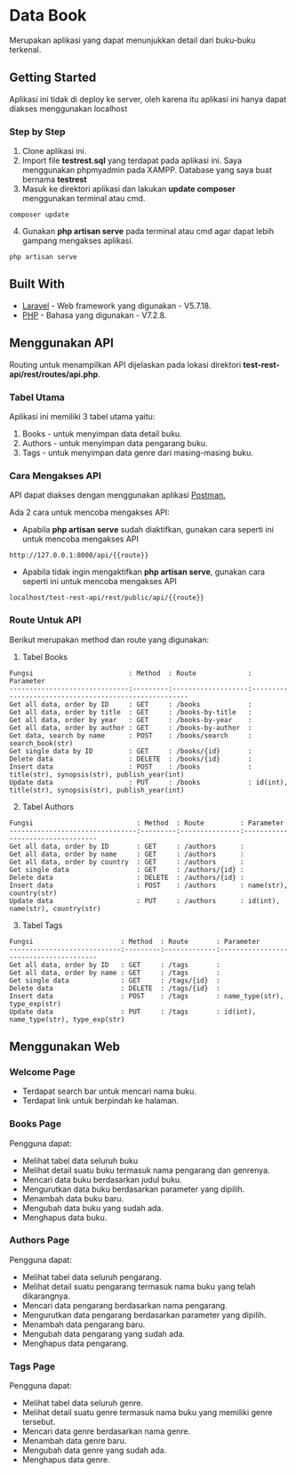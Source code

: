 # Data Book

Merupakan aplikasi yang dapat menunjukkan detail dari buku-buku terkenal.

## Getting Started

Aplikasi ini tidak di deploy ke server, oleh karena itu aplikasi ini hanya dapat diakses menggunakan localhost

### Step by Step

1. Clone aplikasi ini.
2. Import file **testrest.sql** yang terdapat pada aplikasi ini. Saya menggunakan phpmyadmin pada XAMPP. Database yang saya buat bernama **testrest**
3. Masuk ke direktori aplikasi dan lakukan **update composer** menggunakan terminal atau cmd.
```
composer update
```
4. Gunakan **php artisan serve** pada terminal atau cmd agar dapat lebih gampang mengakses aplikasi.
```
php artisan serve
```

## Built With

* [Laravel](https://laravel.com/) - Web framework yang digunakan - V5.7.18.
* [PHP](http://www.php.net/) - Bahasa yang digunakan - V7.2.8.

## Menggunakan API

Routing untuk menampilkan API dijelaskan pada lokasi direktori **test-rest-api/rest/routes/api.php**.

### Tabel Utama
Aplikasi ini memiliki 3 tabel utama yaitu:
1. Books    - untuk menyimpan data detail buku.
2. Authors  - untuk menyimpan data pengarang buku.
3. Tags     - untuk menyimpan data genre dari masing-masing buku.

### Cara Mengakses API
API dapat diakses dengan menggunakan aplikasi [Postman.](https://www.getpostman.com/) 

Ada 2 cara untuk mencoba mengakses API:
* Apabila **php artisan serve** sudah diaktifkan, gunakan cara seperti ini untuk mencoba mengakses API
```
http://127.0.0.1:8000/api/{{route}}
```
* Apabila tidak ingin mengaktifkan **php artisan serve**, gunakan cara seperti ini untuk mencoba mengakses API
```
localhost/test-rest-api/rest/public/api/{{route}}
```

### Route Untuk API
Berikut merupakan method dan route yang digunakan:
1. Tabel Books
```
Fungsi                        : Method  : Route             : Parameter
------------------------------:---------:-------------------:------------------------------------------------------
Get all data, order by ID     : GET     : /books            :
Get all data, order by title  : GET     : /books-by-title   :
Get all data, order by year   : GET     : /books-by-year    :
Get all data, order by author : GET     : /books-by-author  : 
Get data, search by name      : POST    : /books/search     : search_book(str)
Get single data by ID         : GET     : /books/{id}       :
Delete data                   : DELETE  : /books/{id}       :
Insert data                   : POST    : /books            : title(str), synopsis(str), publish_year(int)
Update data                   : PUT     : /books            : id(int), title(str), synopsis(str), publish_year(int)
```

2. Tabel Authors
```
Fungsi                          : Method  : Route         : Parameter
--------------------------------:---------:---------------:---------------------------------
Get all data, order by ID       : GET     : /authors      :
Get all data, order by name     : GET     : /authors      :
Get all data, order by country  : GET     : /authors      :
Get single data                 : GET     : /authors/{id} :
Delete data                     : DELETE  : /authors/{id} :
Insert data                     : POST    : /authors      : name(str), country(str)
Update data                     : PUT     : /authors      : id(int), name(str), country(str)
```

3. Tabel Tags
```
Fungsi                      : Method  : Route       : Parameter
----------------------------:---------:-------------:---------------------------------------
Get all data, order by ID   : GET     : /tags       :
Get all data, order by name : GET     : /tags       :
Get single data             : GET     : /tags/{id}  :
Delete data                 : DELETE  : /tags/{id}  :
Insert data                 : POST    : /tags       : name_type(str), type_exp(str)
Update data                 : PUT     : /tags       : id(int), name_type(str), type_exp(str)
```

## Menggunakan Web

### Welcome Page
* Terdapat search bar untuk mencari nama buku.
* Terdapat link untuk berpindah ke halaman.

### Books Page
Pengguna dapat:
* Melihat tabel data seluruh buku
* Melihat detail suatu buku termasuk nama pengarang dan genrenya.
* Mencari data buku berdasarkan judul buku.
* Mengurutkan data buku berdasarkan parameter yang dipilih.
* Menambah data buku baru.
* Mengubah data buku yang sudah ada.
* Menghapus data buku.

### Authors Page
Pengguna dapat:
* Melihat tabel data seluruh pengarang.
* Melihat detail suatu pengarang termasuk nama buku yang telah dikarangnya.
* Mencari data pengarang berdasarkan nama pengarang.
* Mengurutkan data pengarang berdasarkan parameter yang dipilih.
* Menambah data pengarang baru.
* Mengubah data pengarang yang sudah ada.
* Menghapus data pengarang.

### Tags Page
Pengguna dapat:
* Melihat tabel data seluruh genre.
* Melihat detail suatu genre termasuk nama buku yang memiliki genre tersebut.
* Mencari data genre berdasarkan nama genre.
* Menambah data genre baru.
* Mengubah data genre yang sudah ada.
* Menghapus data genre.
